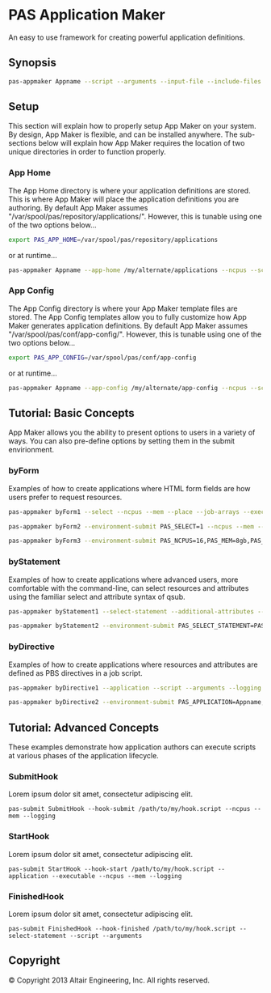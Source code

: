# PAS Application Maker

An easy to use framework for creating powerful application definitions.

## Synopsis

```bash
pas-appmaker Appname --script --arguments --input-file --include-files --logging
```

## Setup

This section will explain how to properly setup App Maker on your system. By design, App Maker is flexible, and can be installed anywhere.
The sub-sections below will explain how App Maker requires the location of two unique directories in order to function properly.

### App Home

The App Home directory is where your application definitions are stored. This is where App Maker will place the application definitions you are authoring.
By default App Maker assumes "/var/spool/pas/repository/applications/". However, this is tunable using one of the two options below...

```bash
export PAS_APP_HOME=/var/spool/pas/repository/applications
```

or at runtime...

```bash
pas-appmaker Appname --app-home /my/alternate/applications --ncpus --script --arguments --logging
```

### App Config

The App Config directory is where your App Maker template files are stored. The App Config templates allow you to fully customize how App Maker generates application definitions.
By default App Maker assumes "/var/spool/pas/conf/app-config/". However, this is tunable using one of the two options below...

```bash
export PAS_APP_CONFIG=/var/spool/pas/conf/app-config
```

or at runtime...

```bash
pas-appmaker Appname --app-config /my/alternate/app-config --ncpus --script --arguments --logging
```

## Tutorial: Basic Concepts

App Maker allows you the ability to present options to users in a variety of ways. 
You can also pre-define options by setting them in the submit envirionment.

### byForm

Examples of how to create applications where HTML form fields are how users prefer to request resources.

```bash
pas-appmaker byForm1 --select --ncpus --mem --place --job-arrays --executable --arguments --logging
```
```bash
pas-appmaker byForm2 --environment-submit PAS_SELECT=1 --ncpus --mem --walltime --script --input-file --include-files --logging
```
```bash
pas-appmaker byForm3 --environment-submit PAS_NCPUS=16,PAS_MEM=8gb,PAS_PLACE=pack --select --script --logging
```

### byStatement

Examples of how to create applications where advanced users, more comfortable with the command-line, can select resources and attributes using the familiar select and attribute syntax of qsub.

```bash
pas-appmaker byStatement1 --select-statement --additional-attributes --application --executable --arguments --logging
```
```bash
pas-appmaker byStatement2 --environment-submit PAS_SELECT_STATEMENT=PAS_SELECT_STATEMENT:walltime=10:10:00 --select-statement --executable --arguments --logging
```

### byDirective

Examples of how to create applications where resources and attributes are defined as PBS directives in a job script.

```bash
pas-appmaker byDirective1 --application --script --arguments --logging
```
```bash
pas-appmaker byDirective2 --environment-submit PAS_APPLICATION=Appname,PAS_SCRIPT=/path/to/job_script.sh --arguments --logging
```

## Tutorial: Advanced Concepts

These examples demonstrate how application authors can execute scripts at various phases of the application lifecycle.

### SubmitHook

Lorem ipsum dolor sit amet, consectetur adipiscing elit.

`pas-submit SubmitHook --hook-submit /path/to/my/hook.script --ncpus --mem --logging`

### StartHook

Lorem ipsum dolor sit amet, consectetur adipiscing elit.

`pas-submit StartHook --hook-start /path/to/my/hook.script --application --executable --ncpus --mem --logging`

### FinishedHook

Lorem ipsum dolor sit amet, consectetur adipiscing elit.

`pas-submit FinishedHook --hook-finished /path/to/my/hook.script --select-statement --script --arguments`

## Copyright

© Copyright 2013 Altair Engineering, Inc. All rights reserved.
